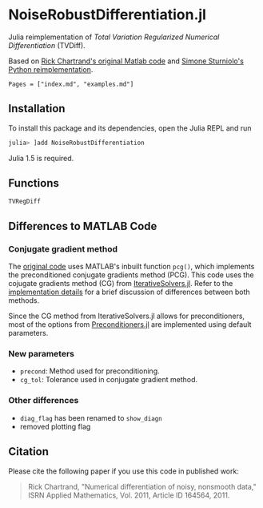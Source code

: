 # NoiseRobustDifferentiation.jl

Julia reimplementation of *Total Variation Regularized Numerical Differentiation* (TVDiff).

Based on [Rick Chartrand's original Matlab code](https://sites.google.com/site/dnartrahckcir/home/tvdiff-code) and [Simone Sturniolo's Python reimplementation](https://github.com/stur86/tvregdiff).

```@contents
Pages = ["index.md", "examples.md"]
```

## Installation
To install this package and its dependencies, open the Julia REPL and run 
```julia
julia> ]add NoiseRobustDifferentiation
```

Julia 1.5 is required.

## Functions
```@docs
TVRegDiff
```

## Differences to MATLAB Code
### Conjugate gradient method
The [original code](https://sites.google.com/site/dnartrahckcir/home/tvdiff-code) uses MATLAB's inbuilt function `pcg()`, which implements the preconditioned conjugate gradients method (PCG). This code uses the cojugate gradients method (CG) from [IterativeSolvers.jl](https://github.com/JuliaMath/IterativeSolvers.jl). 
Refer to the [implementation details](https://juliamath.github.io/IterativeSolvers.jl/dev/linear_systems/cg/#Implementation-details-1) for a brief discussion of differences between both methods.

Since the CG method from IterativeSolvers.jl allows for preconditioners, most of the options from [Preconditioners.jl](https://github.com/mohamed82008/Preconditioners.jl) are implemented using default parameters.

### New parameters
- `precond`: Method used for preconditioning.
- `cg_tol`: Tolerance used in conjugate gradient method.

### Other differences
- `diag_flag` has been renamed to `show_diagn`
- removed plotting flag

## Citation
Please cite the following paper if you use this code in published work:
> Rick Chartrand, "Numerical differentiation of noisy, nonsmooth data," ISRN Applied Mathematics, Vol. 2011, Article ID 164564, 2011. 